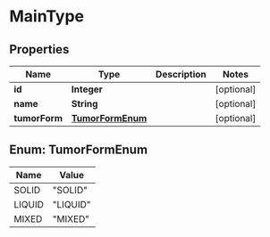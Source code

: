 
# MainType

## Properties
Name | Type | Description | Notes
------------ | ------------- | ------------- | -------------
**id** | **Integer** |  |  [optional]
**name** | **String** |  |  [optional]
**tumorForm** | [**TumorFormEnum**](#TumorFormEnum) |  |  [optional]


<a name="TumorFormEnum"></a>
## Enum: TumorFormEnum
Name | Value
---- | -----
SOLID | &quot;SOLID&quot;
LIQUID | &quot;LIQUID&quot;
MIXED | &quot;MIXED&quot;




